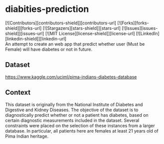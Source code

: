 # diabities-prediction
<div>
  [![Contributors][contributors-shield]][contributors-url]
  [![Forks][forks-shield]][forks-url] 
  [![Stargazers][stars-shield]][stars-url]
  [![Issues][issues-shield]][issues-url]
  [![MIT License][license-shield]][license-url]
  [![LinkedIn][linkedin-shield]][linkedin-url]
</div>
An attempt to create an web app that predict whether user (Must be Female) will have diabetes or not in future.

## Dataset
https://www.kaggle.com/uciml/pima-indians-diabetes-database

## Context
This dataset is originally from the National Institute of Diabetes and Digestive and Kidney Diseases. The objective of the dataset is to diagnostically predict whether or not a patient has diabetes, based on certain diagnostic measurements included in the dataset. Several constraints were placed on the selection of these instances from a larger database. In particular, all patients here are females at least 21 years old of Pima Indian heritage.

